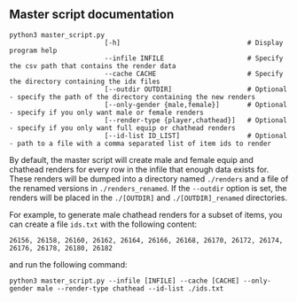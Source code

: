 ## Master script documentation
    python3 master_script.py
                            [-h]                                # Display program help
                            --infile INFILE                     # Specify the csv path that contains the render data
                            --cache CACHE                       # Specify the directory containing the idx files
                            [--outdir OUTDIR]                   # Optional - specify the path of the directory containing the new renders
                            [--only-gender {male,female}]       # Optional - specify if you only want male or female renders
                            [--render-type {player,chathead}]   # Optional - specify if you only want full equip or chathead renders
                            [--id-list ID_LIST]                 # Optional - path to a file with a comma separated list of item ids to render

By default, the master script will create male and female equip and chathead renders for every row in the infile that enough data exists for.
These renders will be dumped into a directory named `./renders` and a file of the renamed versions in `./renders_renamed`.
If the `--outdir` option is set, the renders will be placed in the `./[OUTDIR]` and `./[OUTDIR]_renamed` directories.

For example, to generate male chathead renders for a subset of items, you can create a file `ids.txt` with the following content:
```text
26156, 26158, 26160, 26162, 26164, 26166, 26168, 26170, 26172, 26174, 26176, 26178, 26180, 26182
```
and run the following command:
```
python3 master_script.py --infile [INFILE] --cache [CACHE] --only-gender male --render-type chathead --id-list ./ids.txt
```
